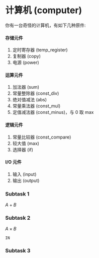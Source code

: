 
# 计算机 (computer)

你有一台奇怪的计算机，有如下几种原件:

#### 存储元件
1. 定时寄存器 (temp_register)
2. 复制器 (copy)
3. 电源 (power)

#### 运算元件
1. 加法器 (sum)
2. 常量整除器 (const_div)
3. 绝对值减法 (abs)
4. 常量乘法器 (const_mul)
5. 定值减法器 (const_minus)，与 $0$ 取 max

#### 逻辑元件
1. 常量比较器 (const_compare)
2. 较大值 (max)
3. 选择器 (if)

#### I/O 元件

1. 输入 (input)
2. 输出 (output)

### Subtask 1

$A+B$

### Subtask 2

$A \times B$

```
IN 
```

### Subtask 3
